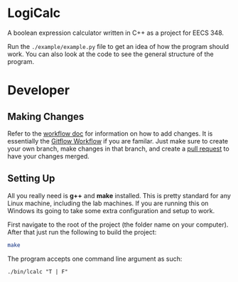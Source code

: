 # LogiCalc
A boolean expression calculator written in C++ as a project for EECS 348.

Run the  `./example/example.py` file to get an idea of how the program should work. You can also look at the code to see the general structure of the program.

# Developer

## Making Changes

Refer to the [workflow doc](doc/workflow.md) for information on how to add changes. It is essentially the [Gitflow Workflow](https://www.atlassian.com/git/tutorials/comparing-workflows/gitflow-workflow) if you are familar. Just make sure to create your own branch, make changes in that branch, and create a [pull request](https://github.com/aaatipamula/bool_expr_calc/pulls) to have your changes merged.

## Setting Up

All you really need is **g++** and **make** installed. This is pretty standard for any Linux machine, including the lab machines. If you are running this on Windows its going to take some extra configuration and setup to work.

First navigate to the root of the project (the folder name on your computer). After that just run the following to build the project:

```bash
make
```

The program accepts one command line argument as such:

```
./bin/lcalc "T | F"
```

